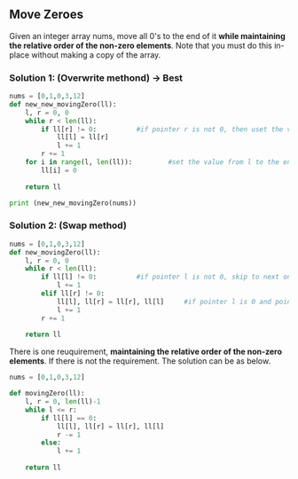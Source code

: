 ## Move Zeroes
Given an integer array nums, move all 0's to the end of it **while maintaining the relative order of the non-zero elements**.
Note that you must do this in-place without making a copy of the array.

### Solution 1: (Overwrite methond) -> Best

```python
nums = [0,1,0,3,12]
def new_new_movingZero(ll):
    l, r = 0, 0
    while r < len(ll):
        if ll[r] != 0:          #if pointer r is not 0, then uset the value to overwrite the value of pointer l, and let it skip to next one
            ll[l] = ll[r]
            l += 1
        r += 1
    for i in range(l, len(ll)):         #set the value from l to the end as 0
        ll[i] = 0
        
    return ll

print (new_new_movingZero(nums))
```

### Solution 2: (Swap method)
```python
nums = [0,1,0,3,12]
def new_movingZero(ll):
    l, r = 0, 0
    while r < len(ll):
        if ll[l] != 0:          #if pointer l is not 0, skip to next one
            l += 1
        elif ll[r] != 0:
            ll[l], ll[r] = ll[r], ll[l]     #if pointer l is 0 and pointer r is not 0, then swap
            l += 1            
        r += 1
        
    return ll
```

There is one reuquirement, **maintaining the relative order of the non-zero elements**. If there is not the requirement. The solution can be as below.
```python
nums = [0,1,0,3,12]

def movingZero(ll):
    l, r = 0, len(ll)-1
    while l <= r:
        if ll[l] == 0:
            ll[l], ll[r] = ll[r], ll[l]
            r -= 1
        else:
            l += 1
    
    return ll
```
